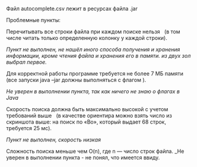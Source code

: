 Файл autocomplete.csv лежит в ресурсах файла .jar

Проблемные пункты:

Перечитывать все строки файла при каждом поиске нельзя  
(в том числе читать только определенную колонку у каждой строки).

_Пункт не выполнен, не нашёл иного способа получения и хранения информации, кроме чтения файла и хранения его в памяти. из двух зол выбрал первое._


Для корректной работы программе требуется не более 7 МБ памяти  
(все запуски java –jar должны выполняться с флагом ).

_Не уверен в выполнении пункта, так как ничего не знаю о флагах в Java_


Скорость поиска должна быть максимально высокой с учетом требований выше  
(в качестве ориентира можно взять число из скриншота выше: на поиск по «Bo», который
выдает 68 строк, требуется 25 мс).

_Пункт не выполнен, скорость низкая_


Сложность поиска меньше чем O(n), где n — число строк файла.
_Не уверен в выполнении пункта - не понял, что имеется ввиду.


